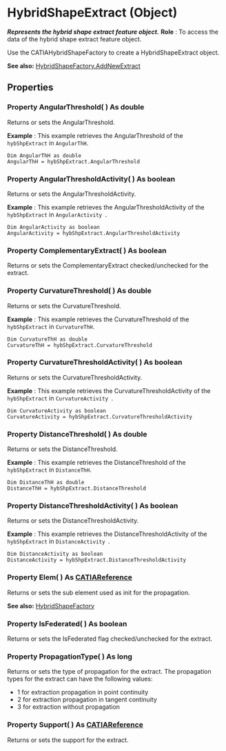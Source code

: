 # HybridShapeExtract (Object)

**_Represents the hybrid shape extract feature object._**
**Role** : To access the data of the hybrid shape extract feature object.

Use the CATIAHybridShapeFactory to create a HybridShapeExtract object.

**See also:**      [HybridShapeFactory.AddNewExtract](../GSMInterfaces/interface_HybridShapeFactory_68680.htm#AddNewExtract)

## Properties

### Property **AngularThreshold**( ) As double

Returns or sets the AngularThreshold.

**Example** : This example retrieves the AngularThreshold of the `hybShpExtract` in `AngularThH`.

```VBScript
Dim AngularThH as double
AngularThH = hybShpExtract.AngularThreshold

```

### Property **AngularThresholdActivity**( ) As boolean

Returns or sets the AngularThresholdActivity.

**Example** : This example retrieves the AngularThresholdActivity of the `hybShpExtract` in `AngularActivity `.

```VBScript
Dim AngularActivity as boolean
AngularActivity = hybShpExtract.AngularThresholdActivity

```

### Property **ComplementaryExtract**( ) As boolean

Returns or sets the ComplementaryExtract checked/unchecked for the extract.  
### Property **CurvatureThreshold**( ) As double

Returns or sets the CurvatureThreshold.

**Example** : This example retrieves the CurvatureThreshold of the `hybShpExtract` in `CurvatureThH`.

```VBScript
Dim CurvatureThH as double
CurvatureThH = hybShpExtract.CurvatureThreshold

```

### Property **CurvatureThresholdActivity**( ) As boolean

Returns or sets the CurvatureThresholdActivity.

**Example** : This example retrieves the CurvatureThresholdActivity of the `hybShpExtract` in `CurvatureActivity `.

```VBScript
Dim CurvatureActivity as boolean
CurvatureActivity = hybShpExtract.CurvatureThresholdActivity

```

### Property **DistanceThreshold**( ) As double

Returns or sets the DistanceThreshold.

**Example** : This example retrieves the DistanceThreshold of the `hybShpExtract` in `DistanceThH`.

```VBScript
Dim DistanceThH as double
DistanceThH = hybShpExtract.DistanceThreshold

```

### Property **DistanceThresholdActivity**( ) As boolean

Returns or sets the DistanceThresholdActivity.

**Example** : This example retrieves the DistanceThresholdActivity of the `hybShpExtract` in `DistanceActivity `.

```VBScript
Dim DistanceActivity as boolean
DistanceActivity = hybShpExtract.DistanceThresholdActivity

```

### Property **Elem**( ) As [CATIAReference](../InfInterfaces/interface_Reference_17481.md)

Returns or sets the sub element used as init for the propagation.

**See also:**      [HybridShapeFactory](../GSMInterfaces/interface_HybridShapeFactory_68680.md) 
### Property **IsFederated**( ) As boolean

Returns or sets the IsFederated flag checked/unchecked for the extract.  
### Property **PropagationType**( ) As long

Returns or sets the type of propagation for the extract.
The propagation types for the extract can have the following values:

  * 1 for extraction propagation in point continuity
  * 2 for extraction propagation in tangent continuity
  * 3 for extraction without propagation

### Property **Support**( ) As [CATIAReference](../InfInterfaces/interface_Reference_17481.md)

Returns or sets the support for the extract.
